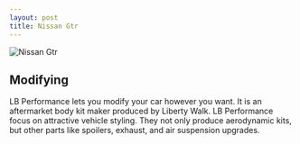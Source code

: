 ```yaml
---
layout: post
title: Nissan Gtr
---
```


![Nissan Gtr](/images/libertywalk.jpg)

## Modifying

   LB Performance lets you modify your car however you want. It is an aftermarket body kit maker produced by Liberty Walk. LB Performance focus on attractive vehicle styling. They not only produce aerodynamic kits, but other parts like spoilers, exhaust, and air suspension upgrades.
